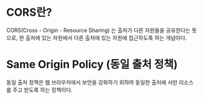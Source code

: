 # CORS란?

CORS(Cross - Origin - Resource Sharing) 는 출처가 다른 자원들을 공유한다는 뜻으로,
한 출처에 있는 자원에서 다른 출처에 있는 자원에 접근하도록 하는 개념이다.

# Same Origin Policy (동일 출처 정책)

동일 출처 정책은 웹 브라우저에서 보안을 강화하기 위하여 동일한 출처에 서만 리소스를 주고 받도록 하는 정책이다.
